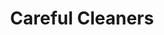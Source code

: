 ---
title: "Careful Cleaners"
url: /mesa/careful-cleaners-south-signal-butte-road/
shop: Wäscherei
---